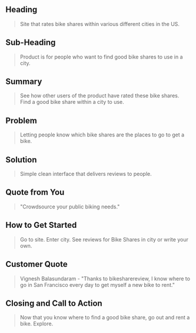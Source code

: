 ## Heading ##
 > Site that rates bike shares within various different cities in the US.

## Sub-Heading ##
 > Product is for people who want to find good bike shares to use in a city.

## Summary ##
 > See how other users of the product have rated these bike shares. Find a good bike share within a city to use. 

## Problem ##
 > Letting people know which bike shares are the places to go to get a bike. 

## Solution ##
 > Simple clean interface that delivers reviews to people. 

## Quote from You ##
 > "Crowdsource your public biking needs."

## How to Get Started ##
 > Go to site. Enter city. See reviews for Bike Shares in city or write your own.

## Customer Quote ##
 > Vignesh Balasundaram - "Thanks to bikesharereview, I know where to go in San Francisco every day to get myself a new bike to rent."

## Closing and Call to Action ##
 > Now that you know where to find a good bike share, go out and rent a bike. Explore.